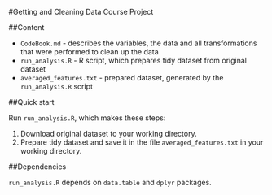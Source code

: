 #Getting and Cleaning Data Course Project

##Content

* ```CodeBook.md``` - describes the variables, the data and all transformations that were performed to clean up the data
* ```run_analysis.R``` - R script, which prepares tidy dataset from original dataset
* ```averaged_features.txt``` - prepared dataset, generated by the ```run_analysis.R``` script

##Quick start

Run ```run_analysis.R```, which makes these steps:

1. Download original dataset to your working directory.
2. Prepare tidy dataset and save it in the file ```averaged_features.txt``` in your working directory.

##Dependencies

```run_analysis.R``` depends on ```data.table``` and ```dplyr``` packages. 

